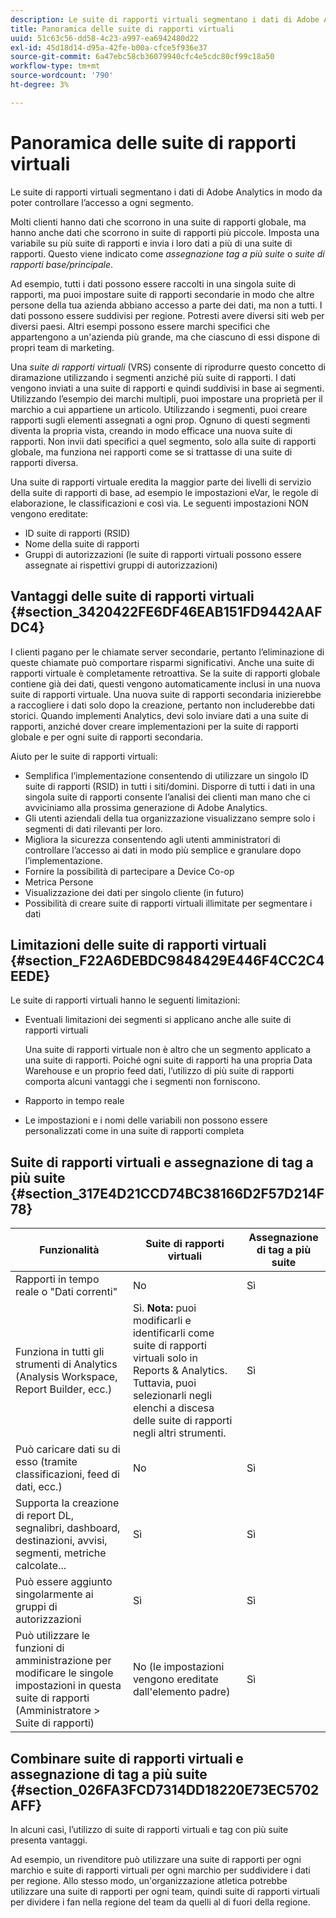 ```yaml
---
description: Le suite di rapporti virtuali segmentano i dati di Adobe Analytics in modo da poter controllare l’accesso a ogni segmento.
title: Panoramica delle suite di rapporti virtuali
uuid: 51c63c56-dd58-4c23-a997-ea6942480d22
exl-id: 45d18d14-d95a-42fe-b00a-cfce5f936e37
source-git-commit: 6a47ebc58cb36079940cfc4e5cdc80cf99c18a50
workflow-type: tm+mt
source-wordcount: '790'
ht-degree: 3%

---
```


# Panoramica delle suite di rapporti virtuali

Le suite di rapporti virtuali segmentano i dati di Adobe Analytics in modo da poter controllare l’accesso a ogni segmento.

Molti clienti hanno dati che scorrono in una suite di rapporti globale, ma hanno anche dati che scorrono in suite di rapporti più piccole. Imposta una variabile su più suite di rapporti e invia i loro dati a più di una suite di rapporti. Questo viene indicato come *assegnazione tag a più suite* o *suite di rapporti base/principale*.

Ad esempio, tutti i dati possono essere raccolti in una singola suite di rapporti, ma puoi impostare suite di rapporti secondarie in modo che altre persone della tua azienda abbiano accesso a parte dei dati, ma non a tutti. I dati possono essere suddivisi per regione. Potresti avere diversi siti web per diversi paesi. Altri esempi possono essere marchi specifici che appartengono a un&#39;azienda più grande, ma che ciascuno di essi dispone di propri team di marketing.

Una *suite di rapporti virtuali* (VRS) consente di riprodurre questo concetto di diramazione utilizzando i segmenti anziché più suite di rapporti. I dati vengono inviati a una suite di rapporti e quindi suddivisi in base ai segmenti. Utilizzando l’esempio dei marchi multipli, puoi impostare una proprietà per il marchio a cui appartiene un articolo. Utilizzando i segmenti, puoi creare rapporti sugli elementi assegnati a ogni prop. Ognuno di questi segmenti diventa la propria vista, creando in modo efficace una nuova suite di rapporti. Non invii dati specifici a quel segmento, solo alla suite di rapporti globale, ma funziona nei rapporti come se si trattasse di una suite di rapporti diversa.

Una suite di rapporti virtuale eredita la maggior parte dei livelli di servizio della suite di rapporti di base, ad esempio le impostazioni eVar, le regole di elaborazione, le classificazioni e così via. Le seguenti impostazioni NON vengono ereditate:

* ID suite di rapporti (RSID)
* Nome della suite di rapporti
* Gruppi di autorizzazioni (le suite di rapporti virtuali possono essere assegnate ai rispettivi gruppi di autorizzazioni)

## Vantaggi delle suite di rapporti virtuali {#section_3420422FE6DF46EAB151FD9442AAFDC4}

I clienti pagano per le chiamate server secondarie, pertanto l’eliminazione di queste chiamate può comportare risparmi significativi. Anche una suite di rapporti virtuale è completamente retroattiva. Se la suite di rapporti globale contiene già dei dati, questi vengono automaticamente inclusi in una nuova suite di rapporti virtuale. Una nuova suite di rapporti secondaria inizierebbe a raccogliere i dati solo dopo la creazione, pertanto non includerebbe dati storici. Quando implementi Analytics, devi solo inviare dati a una suite di rapporti, anziché dover creare implementazioni per la suite di rapporti globale e per ogni suite di rapporti secondaria.

Aiuto per le suite di rapporti virtuali:

* Semplifica l’implementazione consentendo di utilizzare un singolo ID suite di rapporti (RSID) in tutti i siti/domini. Disporre di tutti i dati in una singola suite di rapporti consente l’analisi dei clienti man mano che ci avviciniamo alla prossima generazione di Adobe Analytics.
* Gli utenti aziendali della tua organizzazione visualizzano sempre solo i segmenti di dati rilevanti per loro.
* Migliora la sicurezza consentendo agli utenti amministratori di controllare l’accesso ai dati in modo più semplice e granulare dopo l’implementazione.
* Fornire la possibilità di partecipare a Device Co-op
* Metrica Persone
* Visualizzazione dei dati per singolo cliente (in futuro)
* Possibilità di creare suite di rapporti virtuali illimitate per segmentare i dati

## Limitazioni delle suite di rapporti virtuali {#section_F22A6DEBDC9848429E446F4CC2C4EEDE}

Le suite di rapporti virtuali hanno le seguenti limitazioni:

* Eventuali limitazioni dei segmenti si applicano anche alle suite di rapporti virtuali

   Una suite di rapporti virtuale non è altro che un segmento applicato a una suite di rapporti. Poiché ogni suite di rapporti ha una propria Data Warehouse e un proprio feed dati, l’utilizzo di più suite di rapporti comporta alcuni vantaggi che i segmenti non forniscono.
* Rapporto in tempo reale
* Le impostazioni e i nomi delle variabili non possono essere personalizzati come in una suite di rapporti completa

## Suite di rapporti virtuali e assegnazione di tag a più suite {#section_317E4D21CCD74BC38166D2F57D214F78}

| Funzionalità | Suite di rapporti virtuali | Assegnazione di tag a più suite |
|--- |--- |--- |
| Rapporti in tempo reale o &quot;Dati correnti&quot; | No | Sì |
| Funziona in tutti gli strumenti di Analytics (Analysis Workspace, Report Builder, ecc.) | Sì. **Nota:** puoi modificarli e identificarli come suite di rapporti virtuali solo in Reports &amp; Analytics. Tuttavia, puoi selezionarli negli elenchi a discesa delle suite di rapporti negli altri strumenti. | Sì |
| Può caricare dati su di esso (tramite classificazioni, feed di dati, ecc.) | No | Sì |
| Supporta la creazione di report DL, segnalibri, dashboard, destinazioni, avvisi, segmenti, metriche calcolate... | Sì | Sì |
| Può essere aggiunto singolarmente ai gruppi di autorizzazioni | Sì | Sì |
| Può utilizzare le funzioni di amministrazione per modificare le singole impostazioni in questa suite di rapporti (Amministratore > Suite di rapporti) | No (le impostazioni vengono ereditate dall&#39;elemento padre) | Sì |

## Combinare suite di rapporti virtuali e assegnazione di tag a più suite {#section_026FA3FCD7314DD18220E73EC5702AFF}

In alcuni casi, l’utilizzo di suite di rapporti virtuali e tag con più suite presenta vantaggi.

Ad esempio, un rivenditore può utilizzare una suite di rapporti per ogni marchio e suite di rapporti virtuali per ogni marchio per suddividere i dati per regione. Allo stesso modo, un&#39;organizzazione atletica potrebbe utilizzare una suite di rapporti per ogni team, quindi suite di rapporti virtuali per dividere i fan nella regione del team da quelli al di fuori della regione.
